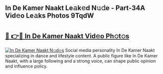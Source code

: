 ## In De Kamer Naakt Le𝚊k𝚎d N𝚞𝚍e - Part-34A Vid𝚎o Le𝚊ks Photos 9TqdW

# <h2><a href="http://fb8kbx.evod.top/?m=In+De+Kamer+Naakt">🔗 👉🔴 In De Kamer Naakt Vid𝚎o Ph𝚘t𝚘s</a></h2>

[![In De Kamer Naakt N𝚞d𝚎s](https://i.imgur.com/8V9OHl7.gif)](http://fb8kbx.evod.top/?m=In+De+Kamer+Naakt)
Social media personality In De Kamer Naakt specializing in dance and lifestyle content. A public figure like In De Kamer Naakt, with a large following and a strong voice, can shape public opinion and influence policy. 
